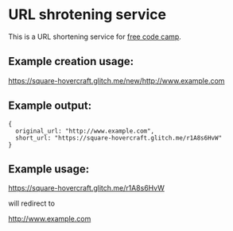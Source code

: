 # URL shrotening service


This is a URL shortening service for [free code camp](https://www.freecodecamp.org).

## Example creation usage: 
<https://square-hovercraft.glitch.me/new/http://www.example.com>

## Example output:

```
{
  original_url: "http://www.example.com",
  short_url: "https://square-hovercraft.glitch.me/r1A8s6HvW"
}
```

## Example usage:
<https://square-hovercraft.glitch.me/r1A8s6HvW>

will redirect to

<http://www.example.com>
